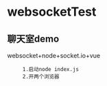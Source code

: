 # websocketTest

## 聊天室demo

   websocket+node+socket.io+vue
   
         1.启动node index.js
         2.开两个浏览器
